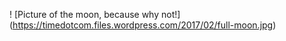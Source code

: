 ! [Picture of the moon, because why not!] (https://timedotcom.files.wordpress.com/2017/02/full-moon.jpg)
